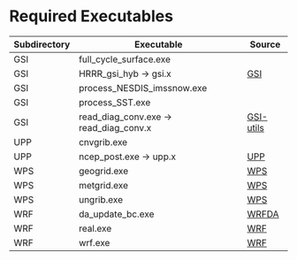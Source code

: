 # Required Executables

| Subdirectory | Executable | Source |
|--------------|------------|--------|
| GSI | full\_cycle\_surface.exe | |
| GSI | HRRR\_gsi\_hyb -> gsi.x | [GSI](https://github.com/NOAA-EMC/GSI) |
| GSI | process\_NESDIS\_imssnow.exe | |
| GSI | process\_SST.exe | |
| GSI | read\_diag\_conv.exe -> read\_diag\_conv.x | [GSI-utils](https://github.com/NOAA-EMC/GSI-utils) |
| UPP | cnvgrib.exe | |
| UPP | ncep\_post.exe -> upp.x | [UPP](https://github.com/NOAA-EMC/UPP) |
| WPS | geogrid.exe | [WPS](https://www2.mmm.ucar.edu/wrf/users/download/get_source.html) |
| WPS | metgrid.exe | [WPS](https://www2.mmm.ucar.edu/wrf/users/download/get_source.html) |
| WPS | ungrib.exe | [WPS](https://www2.mmm.ucar.edu/wrf/users/download/get_source.html) |
| WRF | da\_update\_bc.exe | [WRFDA](https://www2.mmm.ucar.edu/wrf/users/download/get_source.html) |
| WRF | real.exe | [WRF](https://www2.mmm.ucar.edu/wrf/users/download/get_source.html) |
| WRF | wrf.exe | [WRF](https://www2.mmm.ucar.edu/wrf/users/download/get_source.html) |
